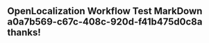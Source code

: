 <properties
ms.topic="hero-topic"
ms.test1="hero-topic"
ms.test2="test"/>

## OpenLocalization Workflow Test MarkDown a0a7b569-c67c-408c-920d-f41b475d0c8a thanks!
<!--HONumber=Mar16_HO4-->
